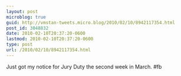 ```yaml
---
layout: post
microblog: true
guid: http://vmstan-tweets.micro.blog/2010/02/10/8942117354.html
post_id: 3048832
date: 2010-02-10T20:37:20-0600
lastmod: 2010-02-10T20:37:20-0600
type: post
url: /2010/02/10/8942117354.html
---
```

Just got my notice for Jury Duty the second week in March. #fb
